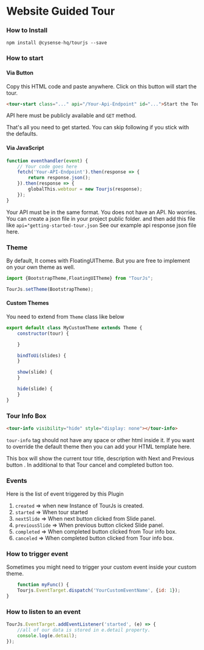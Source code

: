 # Website Guided Tour

### How to Install
``` 
npm install @cysense-hq/tourjs --save
```

### How to start
#### Via Button
Copy this HTML code and paste anywhere. Click on this button will start the tour.
```html
<tour-start class="..." api="/Your-Api-Endpoint" id="...">Start the Tour</tour-start>
```
API here must be publicly available and `GET` method. 

That's all you need to get started. You can skip following if you stick with the defaults.

#### Via JavaScript
```javascript
function eventhandler(event) {
    // Your code goes here
    fetch('Your-API-Endpoint').then(response => {
        return response.json();
    }).then(response => {
        globalThis.webtour = new Tourjs(response);
    });
}
```
Your API must be in the same format.
You does not have an API. No worries. You can create a json file in your project public folder. 
and then add this file like `api="getting-started-tour.json`
See our example api response json file here.

### Theme
By default, It comes with FloatingUITheme. But you are free to implement on your own theme as well.

```javascript
import {BootstrapTheme,FloatingUITheme} from "TourJs";

TourJs.setTheme(BootstrapTheme);
```

#### Custom Themes
You need to extend from `Theme` class like below
```javascript
export default class MyCustomTheme extends Theme {
    constructor(tour) {

    }

    bindToUi(slides) {
    }

    show(slide) {
    }

    hide(slide) {
    }
}
```
### Tour Info Box
```html
<tour-info visibility="hide" style="display: none"></tour-info>
```
`tour-info` tag should not have any space or other html inside it. If you want to override
the default theme then you can add your HTML template here.

This box will show the current tour title, description with Next and Previous button . In additional to that
Tour cancel and completed button too. 
### Events
Here is the list of event triggered by this Plugin
1. `created` => when new Instance of TourJs is created.
2. `started` => When tour started
3. `nextSlide` => When next button clicked from Slide panel. 
4. `previousSlide` => When previous button clicked Slide panel.
5. `completed` => When completed button clicked from Tour info box.
5. `canceled` => When completed button clicked from Tour info box.

### How to trigger event
Sometimes you might need to trigger your custom event inside your custom theme.

```javascript
    function myFunc() {
    Tourjs.EventTarget.dispatch('YourCustomEventName', {id: 1});
}
```

### How to listen to an event
```javascript
TourJs.EventTarget.addEventListener('started', (e) => {
    //all of our data is stored in e.detail property.
    console.log(e.detail);
});
```